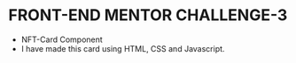 # FRONT-END MENTOR CHALLENGE-3

- NFT-Card Component
- I have made this card using HTML, CSS and Javascript.